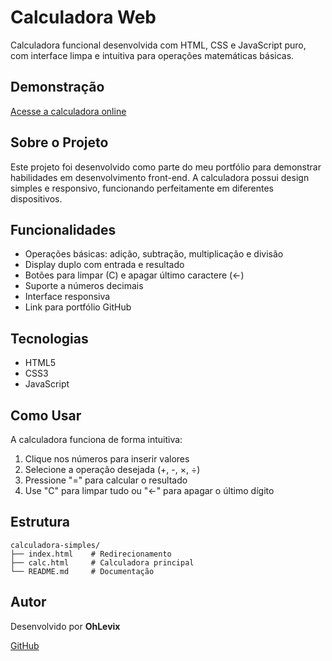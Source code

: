 # Calculadora Web

Calculadora funcional desenvolvida com HTML, CSS e JavaScript puro, com interface limpa e intuitiva para operações matemáticas básicas.

## Demonstração

[Acesse a calculadora online](https://ohhlevix.github.io/calculadora-simples/)

## Sobre o Projeto

Este projeto foi desenvolvido como parte do meu portfólio para demonstrar habilidades em desenvolvimento front-end. A calculadora possui design simples e responsivo, funcionando perfeitamente em diferentes dispositivos.

## Funcionalidades

- Operações básicas: adição, subtração, multiplicação e divisão
- Display duplo com entrada e resultado
- Botões para limpar (C) e apagar último caractere (←)
- Suporte a números decimais
- Interface responsiva
- Link para portfólio GitHub

## Tecnologias

- HTML5
- CSS3
- JavaScript

## Como Usar

A calculadora funciona de forma intuitiva:

1. Clique nos números para inserir valores
2. Selecione a operação desejada (+, -, ×, ÷)
3. Pressione "=" para calcular o resultado
4. Use "C" para limpar tudo ou "←" para apagar o último dígito

## Estrutura

```
calculadora-simples/
├── index.html    # Redirecionamento
├── calc.html     # Calculadora principal
└── README.md     # Documentação
```

## Autor

Desenvolvido por **OhLevix**

[GitHub](https://github.com/Ohhlevix)
